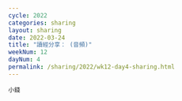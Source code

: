 ```yaml
---
cycle: 2022
categories: sharing
layout: sharing
date: 2022-03-24
title: "讀經分享： (音頻)"
weekNum: 12
dayNum: 4
permalink: /sharing/2022/wk12-day4-sharing.html
---
```


[](https://eccseattle.github.io/media/sharing/2022/wk012/2022-03-24-bin.m4a)

`小錢`

